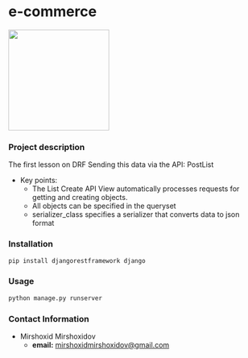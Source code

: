 # e-commerce
<img src="https://avatars.mds.yandex.net/i?id=fb01ee68b66f297d818d4d02252d179e33a78d9f-11547768-images-thumbs&n=13" width="200">

### Project description
The first lesson on DRF
Sending this data via the API: PostList
- Key points:
    - The List Create API View automatically processes requests for getting and creating objects.
    - All objects can be specified in the queryset
    - serializer_class specifies a serializer that converts data to json format

### Installation
```bash
pip install djangorestframework django
```

### Usage
```bash
python manage.py runserver
```

### Contact Information
- Mirshoxid Mirshoxidov
    - **email:** mirshoxidmirshoxidov@gmail.com